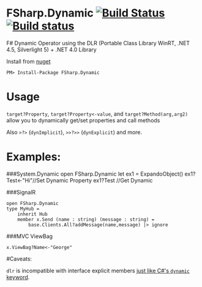 # FSharp.Dynamic [![Build Status](https://travis-ci.org/fsprojects/FSharp.Dynamic.svg?branch=master)](https://travis-ci.org/fsprojects/FSharp.Dynamic) [![Build status](https://ci.appveyor.com/api/projects/status/tbw9put64a0p3j9o/branch/master)](https://ci.appveyor.com/project/jbtule/fsharp-dynamic-832)

F# Dynamic Operator using the DLR (Portable Class Library WinRT, .NET 4.5, Silverlight 5) + .NET 4.0 Library

Install from [nuget](https://nuget.org/packages/FSharp.Dynamic/)
```
PM> Install-Package FSharp.Dynamic
```

# Usage

`target?Property`, `target?Property<-value`, and `target?Method(arg,arg2)` allow you to dynamically get/set properties and call methods

Also `>?>` (`dynImplicit`), `>>?>>` (`dynExplicit`) and more.


# Examples:

###System.Dynamic
    open FSharp.Dynamic
    let ex1 = ExpandoObject()
    ex1?Test<-"Hi"//Set Dynamic Property
    ex1?Test //Get Dynamic

###SignalR

    open FSharp.Dynamic
    type MyHub =
        inherit Hub
        member x.Send (name : string) (message : string) =
            base.Clients.All?addMessage(name,message) |> ignore

###MVC ViewBag

    x.ViewBag?Name<-"George"

#Caveats:

`dlr` is incompatible with interface explicit members [just like C#'s `dynamic` keyword](http://stackoverflow.com/questions/22514892/iterate-through-a-dictionary-inserted-in-a-asp-net-mvc4-pages-viewdata-via-f-c).
